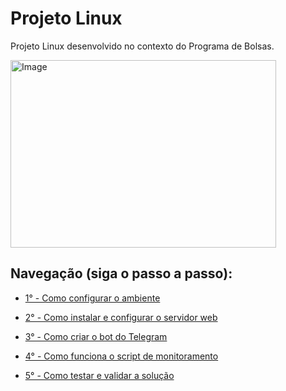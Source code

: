 
# Projeto Linux

Projeto Linux desenvolvido no contexto do Programa de Bolsas.

<img Resultado: width="425" height="300" alt="Image" src="https://github.com/user-attachments/assets/70e94dea-aa4d-4d73-932b-636734db54cf" />

## Navegação (siga o passo a passo):

* [1° - Como configurar o ambiente](https://github.com/VitoriaAmelia/Linux-Projeto/blob/main/Como%20configurar%20o%20ambiente.md)

* [2° - Como instalar e configurar o servidor web](https://github.com/VitoriaAmelia/Linux-Projeto/blob/main/Como%20instalar%20e%20configurar%20o%20servidor%20web.md)

* [3° - Como criar o bot do Telegram](https://github.com/VitoriaAmelia/Linux-Projeto/blob/main/Como%20criar%20o%20bot%20do%20Telegram.md)
  
* [4° - Como funciona o script de monitoramento](https://github.com/VitoriaAmelia/Linux-Projeto/blob/main/Como%20funciona%20o%20script%20de%20monitoramento.md)

* [5° - Como testar e validar a solução](https://github.com/VitoriaAmelia/Linux-Projeto/blob/main/Como%20testar%20e%20validar%20a%20solu%C3%A7%C3%A3o.md)
  
